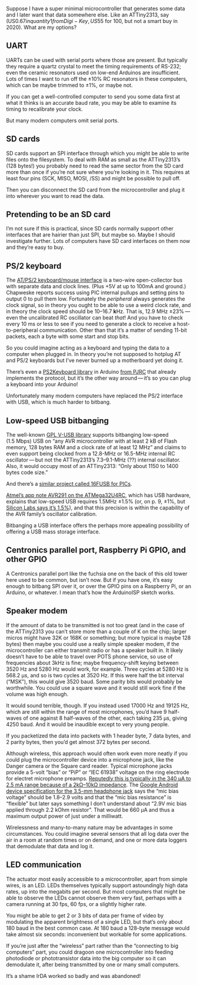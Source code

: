 Suppose I have a super minimal microcontroller that generates some
data and I later want that data somewhere else.  Like an ATTiny2313,
say (US$0.67 in quantity 1 from Digi-Key, US$55 for 100, but not a
smart buy in 2020).  What are my options?

UART
----

UARTs can be used with serial ports where those are present.  But
typically they require a quartz crystal to meet the timing
requirements of RS-232; even the ceramic resonators used on low-end
Arduinos are insufficient.  Lots of times I want to run off the ±10%
RC resonators in these computers, which can be maybe trimmed to ±1%,
or maybe not.

If you can get a well-controlled computer to send you some data first
at what it thinks is an accurate baud rate, you may be able to examine
its timing to recalibrate your clock.

But many modern computers omit serial ports.

SD cards
--------

SD cards support an SPI interface through which you might be able to
write files onto the filesystem.  To deal with RAM as small as the
ATTiny2313’s (128 bytes!) you probably need to read the same sector
from the SD card more than once if you’re not sure where you’re
looking in it.  This requires at least four pins (SCK, MISO, MOSI,
/SS) and might be possible to pull off.

Then you can disconnect the SD card from the microcontroller and plug
it into wherever you want to read the data.

Pretending to be an SD card
---------------------------

I’m not sure if this is practical, since SD cards normally support
other interfaces that are hairier than just SPI, but maybe so.  Maybe
I should investigate further.  Lots of computers have SD card
interfaces on them now and they’re easy to buy.

PS/2 keyboard
-------------

The [AT/PS/2 keyboard/mouse
interface](http://www.burtonsys.com/ps2_chapweske.htm) is a two-wire
open-collector bus with separate data and clock lines.  (Plus +5V at
up to 100mA and ground.)  Chapweske reports success using PIC internal
pullups and setting pins to output 0 to pull them low.  Fortunately
the *peripheral* always generates the clock signal, so in theory you
ought to be able to use a weird clock rate, and in theory the clock
speed should be 10–16.7 **k**Hz.  That is, 12.9 MHz ±23% — even the
uncalibrated RC oscillator can beat *that*!  And you have to check
every 10 ms or less to see if you need to generate a clock to receive
a host-to-peripheral communication.  Other than that it’s a matter of
sending 11-bit packets, each a byte with some start and stop bits.

So you could imagine acting as a keyboard and typing the data to a
computer when plugged in.  In theory you’re not supposed to hotplug AT
and PS/2 keyboards but I’ve never burned up a motherboard yet doing
it.

There’s even a [PS2Keyboard
library](https://playground.arduino.cc/Main/PS2Keyboard/) in Arduino
[from PJRC](https://www.pjrc.com/teensy/td_libs_PS2Keyboard.html) that
already implements the protocol, but it’s the other way around — it’s
so you can plug a keyboard into your Arduino!

Unfortunately many modern computers have replaced the PS/2 interface
with USB, which is much harder to bitbang.

Low-speed USB bitbanging
------------------------

The well-known [GPL V-USB
library](https://www.obdev.at/products/vusb/index.html) supports
bitbanging low-speed (1.5 Mbps) USB on “any AVR microcontroller with
at least 2 kB of Flash memory, 128 bytes RAM and a clock rate of at
least 12 MHz” and claims to even support being clocked from a 12.8-MHz
or 16.5-MHz internal RC oscillator — but not the ATTiny2313’s
7.3–9.1-MHz (??) internal oscillator. Also, it would occupy most of an
ATTiny2313: “Only about 1150 to 1400 bytes code size.”

And there’s a [similar project called 16FUSB for
PICs](http://dangerousprototypes.com/blog/2012/05/08/16usb-open-source-low-speed-bit-bang-usb-interface-for-pic16fs/).

[Atmel’s app note AVR291 on the
ATMega32U4RC](http://ww1.microchip.com/downloads/en/AppNotes/doc8384.pdf),
which has USB hardware, explains that low-speed USB requires 1.5MHz
±1.5% (or, on p. 9, ±1%, but [Silicon Labs says it’s
1.5%](https://www.silabs.com/community/interface/knowledge-base.entry.html/2004/03/15/usb_clock_tolerance-gVai)),
and that this precision is within the capability of the AVR family’s
oscillator calibration.

Bitbanging a USB interface offers the perhaps more appealing
possibility of offering a USB mass storage interface.

Centronics parallel port, Raspberry Pi GPIO, and other GPIO
-----------------------------------------------------------

A Centronics parallel port like the fuchsia one on the back of this
old tower here used to be common, but isn’t now.  But if you have one,
it’s easy enough to bitbang SPI over it, or over the GPIO pins on a
Raspberry Pi, or an Arduino, or whatever.  I mean that’s how the
ArduinoISP sketch works.

Speaker modem
-------------

If the amount of data to be transmitted is not too great (and in the
case of the ATTiny2313 you can’t store more than a couple of K on the
chip; larger micros might have 32K or 168K or something; but more
typical is maybe 128 bytes) then maybe you could use a really simple
speaker modem, if the microcontroller can either transmit radio or has
a speaker built in.  It likely doesn’t have to be able to travel over
POTS phone service, so use of frequencies about 3kHz is fine; maybe
frequency-shift keying between 3520 Hz and 5280 Hz would work, for
example.  Three cycles at 5280 Hz is 568.2 μs, and so is two cycles at
3520 Hz.  If this were half the bit interval (“MSK”), this would give
3520 baud.  Some parity bits would probably be worthwhile.  You could
use a square wave and it would still work fine if the volume was high
enough.

It would sound terrible, though.  If you instead used 17000 Hz and
19125 Hz, which are still within the range of most microphones, you’d
have 9 half-waves of one against 8 half-waves of the other, each
taking 235 μs, giving 4250 baud.  And it would be inaudible except to
very young people.

If you packetized the data into packets with 1 header byte, 7 data
bytes, and 2 parity bytes, then you’d get almost 372 bytes per second.

Although wireless, this approach would often work even more neatly if
you could plug the microcontroller device into a microphone jack, like
the Danger camera or the Square card reader.  Typical microphone jacks
provide a 5-volt “bias” or “PiP” or “IEC 61938” voltage on the ring
electrode for electret microphone preamps.  [Reputedly this is
typically in the 340 μA to 2.5 mA range because of a 2kΩ–10kΩ
impedance](https://www.epanorama.net/circuits/microphone_powering.html).
The [Google Android device specification for the 3.5-mm headphone
jack](https://source.android.com/devices/accessories/headset/jack-headset-spec)
says the “mic bias voltage” should be 1.8–2.9 volts and that the “mic
bias resistance” is “flexible” but later says something I don’t
understand about “2.9V mic bias applied through 2.2 kOhm resistor”.
That would be 660 μA and thus a maximum output power of just under a
milliwatt.

Wirelessness and many-to-many nature may be advantages in some
circumstances.  You could imagine several sensors that all log data
over the air in a room at random times or on demand, and one or more
data loggers that demodulate that data and log it.

LED communication
-----------------

The actuator most easily accessible to a microcontroller, apart from
simple wires, is an LED.  LEDs themselves typically support
astoundingly high data rates, up into the megabits per second.  But
most computers that might be able to observe the LEDs cannot observe
them very fast, perhaps with a camera running at 30 fps, 60 fps, or a
slightly higher rate.

You might be able to get 2 or 3 bits of data per frame of video by
modulating the apparent brightness of a single LED, but that’s only
about 180 baud in the best common case.  At 180 baud a 128-byte
message would take almost six seconds: inconvenient but workable for
some applications.

If you’re just after the “wireless” part rather than the “connecting
to big computers” part, you could dragoon one microcontroller into
feeding photodiode or phototransistor data into the big computer so it
can demodulate it, after being transmitted by one or many small
computers.

It’s a shame IrDA worked so badly and was abandoned!
